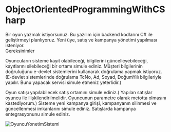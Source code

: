 # ObjectOrientedProgrammingWithCSharp
Bir oyun yazmak istiyorsunuz. Bu yazılım için backend kodlarını C# ile geliştirmeyi planlıyoruz. Yeni üye, satış ve kampanya yönetimi yapılması isteniyor.  
Gereksinimler

   Oyuncuların sisteme kayıt olabileceği, bilgilerini güncelleyebileceği, kayıtlarını silebileceği bir ortamı simule ediniz. Müşteri bilgilerinin doğruluğunu e-devlet sistemlerini kullanarak doğrulama yapmak istiyoruz. (E-devlet sistemlerinde doğrulama TcNo, Ad, Soyad, DoğumYılı bilgileriyle yapılır. Bunu yapacak servisi simule etmeniz yeterlidir.)

   Oyun satışı yapılabilecek satış ortamını simule ediniz.( Yapılan satışlar oyuncu ile ilişkilendirilmelidir. Oyuncunun parametre olarak metotta olmasını kastediyorum.)
    Sisteme yeni kampanya girişi, kampanyanın silinmesi ve güncellenmesi imkanlarını simule ediniz.
    Satışlarda kampanya entegrasyonunu simule ediniz.
    
    
    
  ![OyuncuYonetimSistemi](https://user-images.githubusercontent.com/74687192/106639728-52961780-6596-11eb-9641-655e5963a7bc.PNG)

    
    

